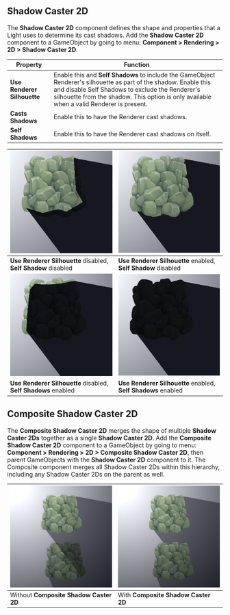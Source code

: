 ## Shadow Caster 2D

The __Shadow Caster 2D__ component defines the shape and properties that a Light uses to determine its cast shadows. Add the __Shadow Caster 2D__ component to a GameObject by going to menu: __Component > Rendering > 2D > Shadow Caster 2D__.



| __Property__                | __Function__                                                 |
| --------------------------- | ------------------------------------------------------------ |
| __Use Renderer Silhouette__ | Enable this and __Self Shadows__ to include the GameObject Renderer's silhouette as part of the shadow. Enable this and disable Self Shadows to exclude the Renderer's silhouette from the shadow. This option is only available when a valid Renderer is present. |
| __Casts Shadows__           | Enable this to have the Renderer cast shadows.               |
| __Self Shadows__            | Enable this to have the Renderer cast shadows on itself.     |

| ![](Images/2D/RendSilhou_disabled_SS_false.png)                 | ![](Images/2D/RendSilhou_enabled_SS_false.png)                  |
| ------------------------------------------------------------ | ------------------------------------------------------------ |
| __Use Renderer Silhouette__ disabled, __Self Shadow__ disabled | __Use Renderer Silhouette__ enabled, __Self Shadow__ disabled |
| ![](Images/2D/RendSilhou_disabled_SS_true_.png)                 | ![](Images/2D/RendSilhou_enabled_SS_true.png)                   |
| __Use Renderer Silhouette__ disabled, __Self Shadows__ enabled | __Use Renderer Silhouette__ enabled, __Self Shadows__ enabled |



## Composite Shadow Caster 2D

The __Composite Shadow Caster 2D__ merges the shape of multiple __Shadow Caster 2Ds__ together as a single __Shadow Caster 2D__. Add the __Composite Shadow Caster 2D__ component to a GameObject by going to menu: __Component > Rendering > 2D > Composite Shadow Caster 2D__, then parent GameObjects with the __Shadow Caster 2D__ component to it. The Composite component merges all Shadow Caster 2Ds within this hierarchy, including any Shadow Caster 2Ds on the parent as well.

| ![](Images/2D/wo_composite_shadow.png)    | ![](Images/2D/w_composite_shadow.png)  |
| -------------------------------------- | ----------------------------------- |
| Without __Composite Shadow Caster 2D__ | With __Composite Shadow Caster 2D__ |

